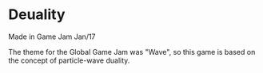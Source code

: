 # Deuality
Made in Game Jam Jan/17

The theme for the Global Game Jam was "Wave", so this game is based on the concept of particle-wave duality.
